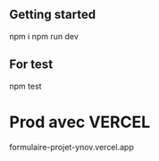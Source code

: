 ## Getting started 

npm i
npm run dev

## For test

npm test


# Prod avec VERCEL
formulaire-projet-ynov.vercel.app